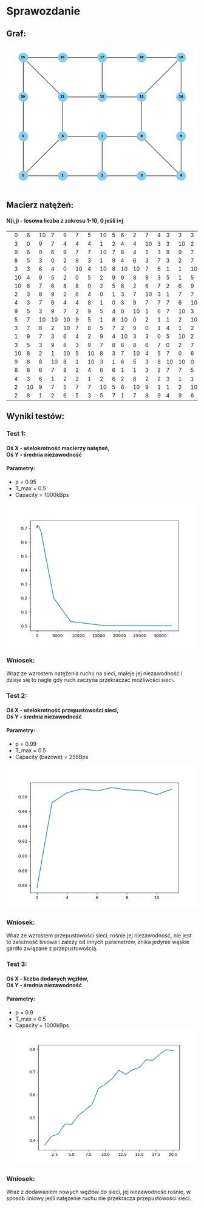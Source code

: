 # Sprawozdanie

## Graf:

![Graf](plots/graph.png)

## Macierz natężeń:
#### N(i,j) - losowa liczba z zakresu 1-10, 0 jeśli i=j
| |||||||||||||||||||||
|-|-|-|-|-|-|-|-|-|-|-|-|-|-|-|-|-|-|-|-|-|
||0|6|10|7|9|7|5|10|5|6|2|7|4|3|3|3|4|7|3|4|
||3|0|9|7|4|4|4|1|2|4|4|10|3|3|10|2|3|2|9|7|
||9|6|0|6|9|7|7|10|7|8|4|1|3|9|9|7|4|4|3|2|
||8|5|3|0|2|9|3|1|9|4|6|3|7|3|2|7|3|1|10|7|
||3|3|6|4|0|10|4|10|8|10|10|7|6|1|1|10|1|10|7|7|
||10|4|9|5|2|0|5|2|9|9|8|9|3|5|1|5|5|6|3|4|
||10|6|7|6|8|8|0|2|5|8|2|6|7|2|6|9|2|10|7|2|
||2|3|8|9|2|6|4|0|1|3|7|10|3|1|7|7|10|2|10|7|
||4|3|7|6|4|4|8|1|0|3|9|7|7|7|6|10|7|4|4|1|
||9|5|3|9|7|2|9|5|4|0|10|1|6|7|10|3|6|2|9|8|
||5|7|10|10|10|9|5|1|8|10|0|2|1|1|2|10|1|5|3|5|
||3|7|8|2|10|7|8|5|7|2|9|0|1|4|1|2|7|6|8|6|
||1|9|7|3|6|4|2|9|4|10|3|3|0|5|10|2|7|8|5|1|
||3|5|3|9|8|3|9|7|8|6|8|6|7|0|2|7|10|4|8|10|
||10|8|2|1|10|5|10|8|3|7|10|4|5|7|0|6|8|3|10|7|
||9|8|8|10|8|1|10|3|1|6|5|3|8|10|10|0|7|6|1|4|
||8|8|6|7|8|2|4|6|6|1|1|3|2|7|7|5|0|1|1|4|
||4|3|6|1|2|2|1|2|6|2|8|2|2|3|1|1|1|0|1|7|
||2|10|9|7|5|7|7|10|5|6|10|9|1|1|2|10|10|3|0|4|
||2|8|1|2|6|5|3|5|7|1|7|8|9|4|9|6|1|4|9|0|

## Wyniki testów:
### Test 1:
#### Oś X - wielokrotność macierzy natężeń,<br>Oś Y - średnia niezawodność
#### Parametry:
- p = 0.95
- T_max = 0.5
- Capacity = 1000kBps

![Test 1](plots/test1.png)

### Wniosek:
Wraz ze wzrostem natężenia ruchu na sieci, maleje jej niezawodność i dzieje się to nagle gdy ruch zaczyna przekraczać możliwości sieci.

### Test 2:
#### Oś X - wielokrotność przepustowości sieci,<br>Oś Y - średnia niezawodność
#### Parametry:
- p = 0.99
- T_max = 0.5
- Capacity (bazowe) = 256Bps

![Test 2](plots/test2.png)

### Wniosek:
Wraz ze wzrostem przepustowości sieci, rośnie jej niezawodność, nie jest to zależność liniowa i zależy od innych parametrów, znika jedynie wąskie gardło związane z przepustowością.

### Test 3:
#### Oś X - liczba dodanych węzłów,<br>Oś Y - średnia niezawodność
#### Parametry:
- p = 0.9
- T_max = 0.5
- Capacity = 1000kBps
![Test 3](plots/test3.png)

### Wniosek:
Wraz z dodawaniem nowych węzłów do sieci, jej niezawodność rośnie, w sposób liniowy jeśli natężenie ruchu nie przekracza przepustowości sieci.
